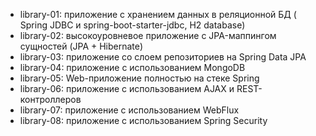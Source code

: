 * library-01: приложение с хранением данных в реляционной БД ( Spring JDBC и spring-boot-starter-jdbc, H2 database)
* library-02: высокоуровневое приложение с JPA-маппингом сущностей (JPA + Hibernate)
* library-03: приложение со слоем репозиториев на Spring Data JPA
* library-04: приложение с использованием MongoDB
* library-05: Web-приложение полностью на стеке Spring
* library-06: приложение с использованием AJAX и REST-контроллеров
* library-07: приложение с использованием WebFlux
* library-08: приложение с использованием Spring Security